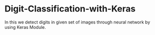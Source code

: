 # Digit-Classification-with-Keras
In this we detect digits in given set of images through neural network by using Keras Module.
